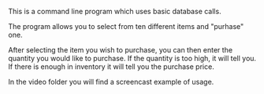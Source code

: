 This is a command line program which uses basic database calls. 

The program allows you to select from ten different items and "purhase" one. 

After selecting the item you wish to purchase, you can then enter the quantity you would like to purchase. If the quantity is too high, it will tell you. If there is enough in inventory it will tell you the purchase price. 

In the video folder you will find a screencast example of usage. 

